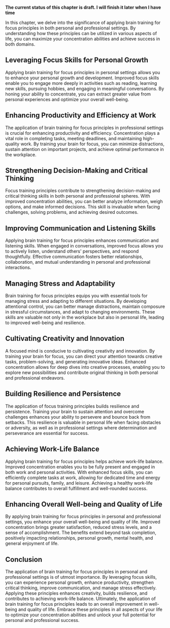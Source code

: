 **The current status of this chapter is draft. I will finish it later when I have time**

In this chapter, we delve into the significance of applying brain training for focus principles in both personal and professional settings. By understanding how these principles can be utilized in various aspects of life, you can maximize your concentration abilities and achieve success in both domains.

Leveraging Focus Skills for Personal Growth
-------------------------------------------

Applying brain training for focus principles in personal settings allows you to enhance your personal growth and development. Improved focus skills enable you to engage more deeply in activities such as reading, learning new skills, pursuing hobbies, and engaging in meaningful conversations. By honing your ability to concentrate, you can extract greater value from personal experiences and optimize your overall well-being.

Enhancing Productivity and Efficiency at Work
---------------------------------------------

The application of brain training for focus principles in professional settings is crucial for enhancing productivity and efficiency. Concentration plays a vital role in completing tasks, meeting deadlines, and maintaining high-quality work. By training your brain for focus, you can minimize distractions, sustain attention on important projects, and achieve optimal performance in the workplace.

Strengthening Decision-Making and Critical Thinking
---------------------------------------------------

Focus training principles contribute to strengthening decision-making and critical thinking skills in both personal and professional spheres. With improved concentration abilities, you can better analyze information, weigh options, and make informed decisions. This skill is invaluable when facing challenges, solving problems, and achieving desired outcomes.

Improving Communication and Listening Skills
--------------------------------------------

Applying brain training for focus principles enhances communication and listening skills. When engaged in conversations, improved focus allows you to actively listen, understand others' perspectives, and respond thoughtfully. Effective communication fosters better relationships, collaboration, and mutual understanding in personal and professional interactions.

Managing Stress and Adaptability
--------------------------------

Brain training for focus principles equips you with essential tools for managing stress and adapting to different situations. By developing attentional control, you can better manage distractions, maintain composure in stressful circumstances, and adapt to changing environments. These skills are valuable not only in the workplace but also in personal life, leading to improved well-being and resilience.

Cultivating Creativity and Innovation
-------------------------------------

A focused mind is conducive to cultivating creativity and innovation. By training your brain for focus, you can direct your attention towards creative tasks, problem-solving, and generating innovative ideas. Enhanced concentration allows for deep dives into creative processes, enabling you to explore new possibilities and contribute original thinking in both personal and professional endeavors.

Building Resilience and Persistence
-----------------------------------

The application of focus training principles builds resilience and persistence. Training your brain to sustain attention and overcome challenges enhances your ability to persevere and bounce back from setbacks. This resilience is valuable in personal life when facing obstacles or adversity, as well as in professional settings where determination and perseverance are essential for success.

Achieving Work-Life Balance
---------------------------

Applying brain training for focus principles helps achieve work-life balance. Improved concentration enables you to be fully present and engaged in both work and personal activities. With enhanced focus skills, you can efficiently complete tasks at work, allowing for dedicated time and energy for personal pursuits, family, and leisure. Achieving a healthy work-life balance contributes to overall fulfillment and well-rounded success.

Enhancing Overall Well-being and Quality of Life
------------------------------------------------

By applying brain training for focus principles in personal and professional settings, you enhance your overall well-being and quality of life. Improved concentration brings greater satisfaction, reduced stress levels, and a sense of accomplishment. The benefits extend beyond task completion, positively impacting relationships, personal growth, mental health, and general enjoyment of life.

Conclusion
----------

The application of brain training for focus principles in personal and professional settings is of utmost importance. By leveraging focus skills, you can experience personal growth, enhance productivity, strengthen critical thinking, improve communication, and manage stress effectively. Applying these principles enhances creativity, builds resilience, and contributes to achieving work-life balance. Ultimately, the application of brain training for focus principles leads to an overall improvement in well-being and quality of life. Embrace these principles in all aspects of your life to optimize your concentration abilities and unlock your full potential for personal and professional success.

